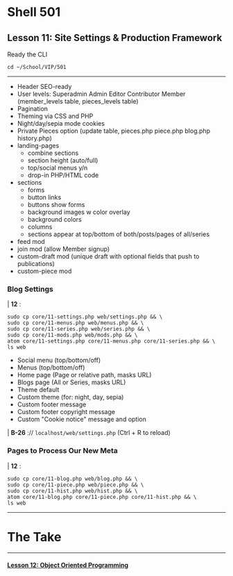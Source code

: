 # Shell 501
## Lesson 11: Site Settings & Production Framework

Ready the CLI

`cd ~/School/VIP/501`

___

- Header SEO-ready
- User levels: Superadmin Admin Editor Contributor Member (member_levels table, pieces_levels table)
- Pagination
- Theming via CSS and PHP
- Night/day/sepia mode cookies
- Private Pieces option (update table, pieces.php piece.php blog.php history.php)
- landing-pages
  - combine sections
  - section height (auto/full)
  - top/social menus y/n
  - drop-in PHP/HTML code
- sections
  - forms
  - button links
  - buttons show forms
  - background images w color overlay
  - background colors
  - columns
  - sections appear at top/bottom of both/posts/pages of all/series
- feed mod
- join mod (allow Member signup)
- custom-draft mod (unique draft with optional fields that push to publications)
- custom-piece mod

### Blog Settings

| **12** :
```
sudo cp core/11-settings.php web/settings.php && \
sudo cp core/11-menus.php web/menus.php && \
sudo cp core/11-series.php web/series.php && \
sudo cp core/11-mods.php web/mods.php && \
atom core/11-settings.php core/11-menus.php core/11-series.php && \
ls web
```

- Social menu (top/bottom/off)
- Menus (top/bottom/off)
- Home page (Page or relative path, masks URL)
- Blogs page (All or Series, masks URL)
- Theme default
- Custom theme (for: night, day, sepia)
- Custom footer message
- Custom footer copyright message
- Custom "Cookie notice" message and option


| **B-26** :// `localhost/web/settings.php` (Ctrl + R to reload)


### Pages to Process Our New Meta

| **12** :
```
sudo cp core/11-blog.php web/blog.php && \
sudo cp core/11-piece.php web/piece.php && \
sudo cp core/11-hist.php web/hist.php && \
atom core/11-blog.php core/11-piece.php core/11-hist.php && \
ls web
```


___

# The Take

___

#### [Lesson 12: Object Oriented Programming](https://github.com/inkVerb/vip/blob/master/501-shell/Lesson-12.md)
